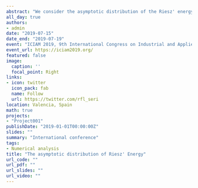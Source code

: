 ```yaml
---
abstract: "We consider the asymptotic distribution of the Riesz' energy of a sample of independent and uniformly distributed points on the surface of an hypersphere, when the cardinality of the sample diverges. We identify three asymptotic regimes. In the first regime, both the mean and the variance of the energy exist. In the second regime, only the mean exists. In the third regime, no integer moment exists. We characterize the asymptotic distribution in the three regimes."
all_day: true
authors:
- admin
date: "2019-07-15"
date_end: "2019-07-19"
event: "ICIAM 2019, 9th International Congress on Industrial and Applied Mathematics"
event_url: https://iciam2019.org/
featured: false
image:
  caption: ''
  focal_point: Right
links:
- icon: twitter
  icon_pack: fab
  name: Follow
  url: https://twitter.com/rfl_seri
location: Valencia, Spain
math: true
projects:
- "Project001"
publishDate: "2019-01-01T00:00:00Z"
slides: ""
summary: "International conference"
tags:
- Numerical analysis
title: "The asymptotic distribution of Riesz' Energy"
url_code: ""
url_pdf: ""
url_slides: ""
url_video: ""
---
```


